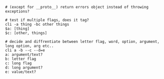     # (except for __proto__) return errors object instead of throwing exceptions?

    # test if multiple flags, does it tag?
    cli -a thing -bc other things
    $a: [thing]
    $c: [other, things]

    # decide and diffrentiate between letter flag, word, option, argument, long option, arg etc..
    cli a -b --c --d=e
    a: argument/text?
    b: letter flag
    c: long flag
    d: long argument?
    e: value/text?
